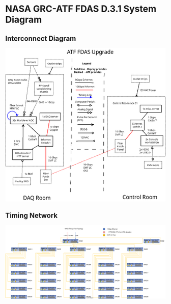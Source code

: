 # NASA GRC-ATF FDAS D.3.1 System Diagram

## Interconnect Diagram

![Interconnect Diagram](image/D-3-2_System_Block_Diagram.png)

## Timing Network

![Timing Network](image/Timing_Topology.svg)
